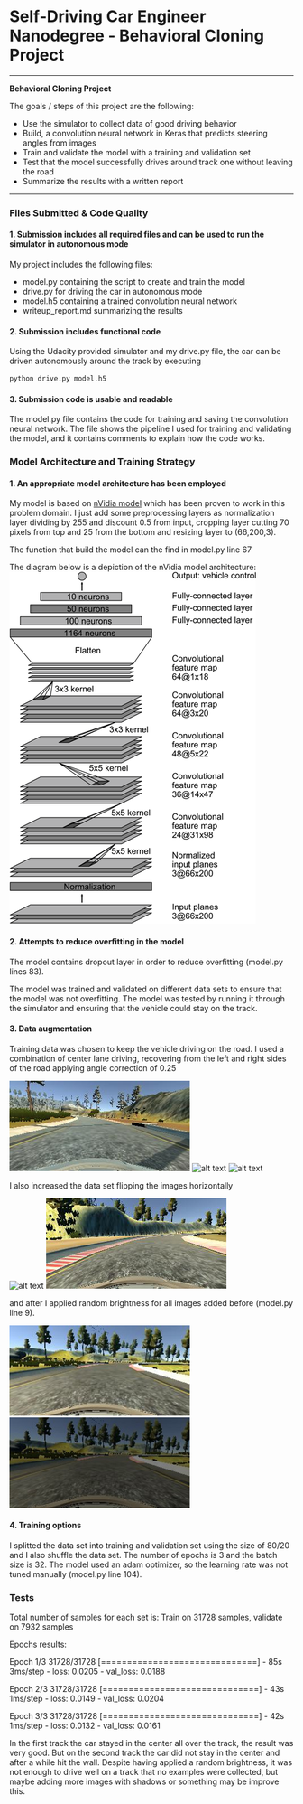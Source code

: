 
# **Self-Driving Car Engineer Nanodegree - Behavioral Cloning Project** 

---

**Behavioral Cloning Project**

The goals / steps of this project are the following:
* Use the simulator to collect data of good driving behavior
* Build, a convolution neural network in Keras that predicts steering angles from images
* Train and validate the model with a training and validation set
* Test that the model successfully drives around track one without leaving the road
* Summarize the results with a written report


[//]: # (Image References)
[image1]: ./images/cnn-architecture.png "Model Architecture"
[image2]: ./images/center_2018_10_09_03_25_19_220.jpg "Center Camera Image"
[image3]: ./images/left_2018_10_09_03_25_19_220.jpg "Left Camera Image"
[image4]: ./images/right_2018_10_09_03_25_19_220.jpg "Right Camera Image"
[image5]: ./images/center-2017-02-06-16-20-04-855.jpg "Normal Image"
[image6]: ./images/center-2017-02-06-16-20-04-855-flipped.jpg "Flipped Image"
[image7]: ./images/normal_brightness.jpg "Normal Brightness"
[image8]: ./images/random_brightness.jpg "Random Brightness"

---
### Files Submitted & Code Quality

#### 1. Submission includes all required files and can be used to run the simulator in autonomous mode

My project includes the following files:
* model.py containing the script to create and train the model
* drive.py for driving the car in autonomous mode
* model.h5 containing a trained convolution neural network 
* writeup_report.md summarizing the results

#### 2. Submission includes functional code
Using the Udacity provided simulator and my drive.py file, the car can be driven autonomously around the track by executing 
```sh
python drive.py model.h5
```

#### 3. Submission code is usable and readable

The model.py file contains the code for training and saving the convolution neural network. The file shows the pipeline I used for training and validating the model, and it contains comments to explain how the code works.

### Model Architecture and Training Strategy

#### 1. An appropriate model architecture has been employed

My model is based on [nVidia model](https://devblogs.nvidia.com/deep-learning-self-driving-cars/) which has been proven to work in this problem domain. I just add some preprocessing layers as normalization layer dividing by 255 and discount 0.5 from input, cropping layer cutting 70 pixels from top and 25 from the bottom and resizing layer to (66,200,3).

The function that build the model can the find in model.py line 67

The diagram below is a depiction of the nVidia model architecture:
![alt text][image1]

#### 2. Attempts to reduce overfitting in the model

The model contains dropout layer in order to reduce overfitting (model.py lines 83). 

The model was trained and validated on different data sets to ensure that the model was not overfitting. The model was tested by running it through the simulator and ensuring that the vehicle could stay on the track.

#### 3. Data augmentation

Training data was chosen to keep the vehicle driving on the road. I used a combination of center lane driving, recovering from the left and right sides of the road applying angle correction of 0.25

![alt text][image2]
![alt text][image3]
![alt text][image4]

I also increased the data set flipping the images horizontally

![alt text][image5]
![alt text][image6]

and after I applied random brightness for all images added before (model.py line 9).

![alt text][image7]
![alt text][image8]

#### 4. Training options

I splitted the data set into training and validation set using the size of 80/20 and I also shuffle the data set.
The number of epochs is 3 and the batch size is 32. The model used an adam optimizer, so the learning rate was not tuned manually (model.py line 104).

### Tests

Total number of samples for each set is:
Train on 31728 samples, validate on 7932 samples

Epochs results:

Epoch 1/3
31728/31728 [==============================] - 85s 3ms/step - loss: 0.0205 - val_loss: 0.0188

Epoch 2/3
31728/31728 [==============================] - 43s 1ms/step - loss: 0.0149 - val_loss: 0.0204

Epoch 3/3
31728/31728 [==============================] - 42s 1ms/step - loss: 0.0132 - val_loss: 0.0161


In the first track the car stayed in the center all over the track, the result was very good. But on the second track the car did not stay in the center and after a while hit the wall. Despite having applied a random brightness, it was not enough to drive well on a track that no examples were collected, but maybe adding more images with shadows or something may be improve this.

